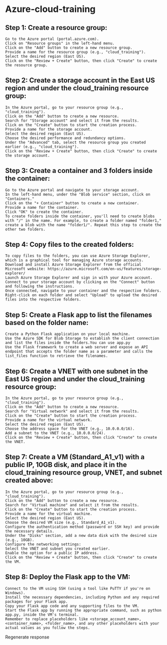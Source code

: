 # Azure-cloud-training


## Step 1: Create a resource group:

	Go to the Azure portal (portal.azure.com).
	Click on "Resource groups" in the left-hand menu.
	Click on the "Add" button to create a new resource group.
	Provide a name for the resource group (e.g., "cloud_training").
	Select the desired region (East US).
	Click on the "Review + Create" button, then click "Create" to create the resource group.
	
## Step 2: Create a storage account in the East US region and under the cloud_training resource group:
	In the Azure portal, go to your resource group (e.g., "cloud_training").
	Click on the "Add" button to create a new resource.
	Search for "Storage account" and select it from the results.
	Click on the "Create" button to start the creation process.
	Provide a name for the storage account.
	Select the desired region (East US).
	Choose the desired performance and redundancy options.
	Under the "Advanced" tab, select the resource group you created earlier (e.g., "cloud_training").
	Click on the "Review + Create" button, then click "Create" to create the storage account.
	
## Step 3: Create a container and 3 folders inside the container:
	Go to the Azure portal and navigate to your storage account.
	In the left-hand menu, under the "Blob service" section, click on "Containers."
	Click on the "+ Container" button to create a new container.
	Provide a name for the container.
	Click "OK" to create the container.
	To create folders inside the container, you'll need to create blobs with "/" in the name. For example, to create a folder named "folder1," create a blob with the name "folder1/". Repeat this step to create the other two folders.

## Step 4: Copy files to the created folders:

	To copy files to the folders, you can use Azure Storage Explorer, which is a graphical tool for managing Azure storage accounts.
	Download and install Azure Storage Explorer from the official Microsoft website: https://azure.microsoft.com/en-us/features/storage-explorer/
	Launch Azure Storage Explorer and sign in with your Azure account.
	Connect to your storage account by clicking on the "Connect" button and following the instructions.
	Once connected, navigate to your container and the respective folders.
	Right-click on each folder and select "Upload" to upload the desired files into the respective folders.
	
## Step 5: Create a Flask app to list the filenames based on the folder name:

	Create a Python Flask application on your local machine.
	Use the Azure SDK for Blob Storage to establish the client connection and list the files inside the folders.You can use app.py 
	Use the Flask framework to create a web server and expose an API endpoint that accepts the folder name as a parameter and calls the list_files function to retrieve the filenames.

## Step 6: Create a VNET with one subnet in the East US region and under the cloud_training resource group:

	In the Azure portal, go to your resource group (e.g., "cloud_training").
	Click on the "Add" button to create a new resource.
	Search for "Virtual network" and select it from the results.
	Click on the "Create" button to start the creation process.
	Provide a name for the virtual network.
	Select the desired region (East US).
	Choose the address space for the VNET (e.g., 10.0.0.0/16).
	Add a subnet to the VNET (e.g., 10.0.0.0/24).
	Click on the "Review + Create" button, then click "Create" to create the VNET.
	
## Step 7: Create a VM (Standard_A1_v1) with a public IP, 10GB disk, and place it in the cloud_training resource group, VNET, and subnet created above:
	In the Azure portal, go to your resource group (e.g., "cloud_training").
	Click on the "Add" button to create a new resource.
	Search for "Virtual machine" and select it from the results.
	Click on the "Create" button to start the creation process.
	Provide a name for the virtual machine.
	Select the desired region (East US).
	Choose the desired VM size (e.g., Standard_A1_v1).
	Configure the authentication method (password or SSH key) and provide the necessary details.
	Under the "Disks" section, add a new data disk with the desired size (e.g., 10GB).
	Configure the networking settings:
	Select the VNET and subnet you created earlier.
	Enable the option for a public IP address.
	Click on the "Review + Create" button, then click "Create" to create the VM.
	
## Step 8: Deploy the Flask app to the VM:
	Connect to the VM using SSH (using a tool like PuTTY if you're on Windows).
	Install the necessary dependencies, including Python and any required packages for your Flask app.
	Copy your Flask app code and any supporting files to the VM.
	Start the Flask app by running the appropriate command, such as python app.py, inside the VM's terminal.
	Remember to replace placeholders like <storage_account_name>, <container_name>, <folder_name>, and any other placeholders with your actual values as you follow the steps.






Regenerate response

